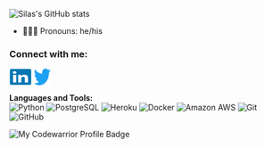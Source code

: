 ![Silas's GitHub stats](https://github-readme-stats.vercel.app/api?username=sls-mdr&show_icons=true&theme=radical&count_private=true)

- 🙋🏻‍♀️ Pronouns: he/his

<h3 align="left">Connect with me:</h3>
<p align="left">
  <a href="https://linkedin.com/in/silas-mederer" target="blank"><img align="center" src="https://github.com/devicons/devicon/blob/master/icons/linkedin/linkedin-original.svg" alt="silas-mederer" height="30" width="40" /></a>
  <a href="https://twitter.com/MdrSls" target="blank"><img align="center" src="https://github.com/devicons/devicon/blob/master/icons/twitter/twitter-original.svg" alt="terezaif" height="30"  /></a>
</p>

**Languages and Tools:**  
![Python](https://img.shields.io/badge/-Python-black?style=flat-square&logo=Python)
![PostgreSQL](https://img.shields.io/badge/-PostgreSQL-336791?style=flat-square&logo=postgresql)
![Heroku](https://img.shields.io/badge/-Heroku-430098?style=flat-square&logo=heroku)
![Docker](https://img.shields.io/badge/-Docker-black?style=flat-square&logo=docker)
![Amazon AWS](https://img.shields.io/badge/Amazon%20AWS-232F3E?style=flat-square&logo=amazon-aws)
![Git](https://img.shields.io/badge/-Git-black?style=flat-square&logo=git)
![GitHub](https://img.shields.io/badge/-GitHub-181717?style=flat-square&logo=github)

![My Codewarrior Profile Badge](https://www.codewars.com/users/sls-mdr/badges/large)
